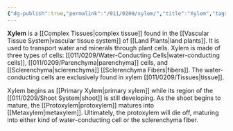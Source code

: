 ```yaml
---
{"dg-publish":true,"permalink":"/011/0209/xylem/","title":"Xylem","tags":["BIOL412"],"created":"2024-09-26T15:27:32.000-07:00","updated":"2025-01-22T00:59:24.725-08:00"}
---
```


**Xylem** is a [[Complex Tissues\|complex tissue]] found in the [[Vascular Tissue System\|vascular tissue system]] of [[Land Plants\|land plants]]. It is used to transport water and minerals through plant cells. Xylem is made of three types of cells: [[011/0209/Water-Conducting Cells\|water-conducting cells]], [[011/0209/Parenchyma\|parenchyma]] cells, and [[Sclerenchyma\|sclerenchyma]] [[Sclerenchyma Fibers\|fibers]]. The water-conducting cells are exclusively found in xylem [[011/0209/Tissues\|tissue]].

Xylem begins as [[Primary Xylem\|primary xylem]] while its region of the [[011/0209/Shoot System\|shoot]] is still developing. As the shoot begins to mature, the [[Protoxylem\|protoxylem]] matures into [[Metaxylem\|metaxylem]]. Ultimately, the protoxylem will die off, maturing into either kind of water-conducting cell or the sclerenchyma fiber.